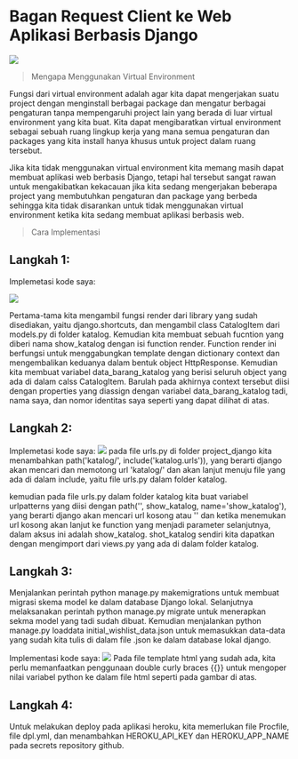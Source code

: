 # Bagan Request Client ke Web Aplikasi Berbasis Django #

![](pbp.jpg)


> Mengapa Menggunakan Virtual Environment

Fungsi dari virtual environment adalah agar kita dapat mengerjakan suatu project dengan menginstall berbagai package dan mengatur berbagai pengaturan tanpa mempengaruhi project lain yang berada di luar virtual environment yang kita buat. Kita dapat mengibaratkan virtual environment sebagai sebuah ruang lingkup kerja yang mana semua pengaturan dan packages yang kita install hanya khusus untuk project dalam ruang tersebut. 

Jika kita tidak menggunakan virtual environment kita memang masih dapat membuat aplikasi web berbasis Django, tetapi hal tersebut sangat rawan untuk mengakibatkan kekacauan jika kita sedang mengerjakan beberapa project yang membutuhkan pengaturan dan package yang berbeda sehingga kita tidak disarankan untuk tidak menggunakan virtual environment ketika kita sedang membuat aplikasi berbasis web.


>Cara Implementasi

## Langkah 1: ##
Implemetasi kode saya:

![](pbp.jpg)

Pertama-tama kita mengambil fungsi render dari library yang sudah disediakan, yaitu django.shortcuts, dan mengambil class CatalogItem dari models.py di folder katalog. Kemudian kita membuat sebuah fucntion yang diberi nama show_katalog dengan isi function render. Function render ini berfungsi untuk menggabungkan template dengan dictionary context dan mengembalikan keduanya dalam bentuk object HttpResponse. Kemudian kita membuat variabel data_barang_katalog yang berisi seluruh object yang ada di dalam calss CatalogItem. Barulah pada akhirnya context tersebut diisi dengan properties yang diassign dengan variabel data_barang_katalog tadi, nama saya, dan nomor identitas saya seperti yang dapat dilihat di atas.

## Langkah 2: ##
Implemetasi kode saya:
![](pbp.jpg)
pada file urls.py di folder project_django kita menambahkan path('katalog/', include('katalog.urls')), yang berarti django akan mencari dan memotong url 'katalog/' dan akan lanjut menuju file yang ada di dalam include, yaitu file urls.py dalam folder katalog. 

kemudian pada file urls.py dalam folder katalog kita buat variabel urlpatterns yang diisi dengan path('', show_katalog, name='show_katalog'), yang berarti django akan mencari url kosong atau '' dan ketika menemukan url kosong akan lanjut ke function yang menjadi parameter selanjutnya, dalam aksus ini adalah show_katalog. shot_katalog sendiri kita dapatkan dengan mengimport dari views.py yang ada di dalam folder katalog.

## Langkah 3: ##
Menjalankan perintah python manage.py makemigrations untuk membuat migrasi skema model ke dalam database Django lokal. Selanjutnya melaksanakan perintah python manage.py migrate untuk menerapkan sekma model yang tadi sudah dibuat. Kemudian menjalankan python manage.py loaddata initial_wishlist_data.json untuk memasukkan data-data yang sudah kita tulis di dalam file .json ke dalam database lokal django. 

Implementasi kode saya:
![](pbp.jpg)
Pada file template html yang sudah ada, kita perlu memanfaatkan penggunaan double curly braces {{}} untuk mengoper nilai variabel python ke dalam file html seperti pada gambar di atas.

## Langkah 4: ##
Untuk melakukan deploy pada aplikasi heroku, kita memerlukan file Procfile, file dpl.yml, dan menambahkan HEROKU_API_KEY dan HEROKU_APP_NAME pada secrets repository github.

